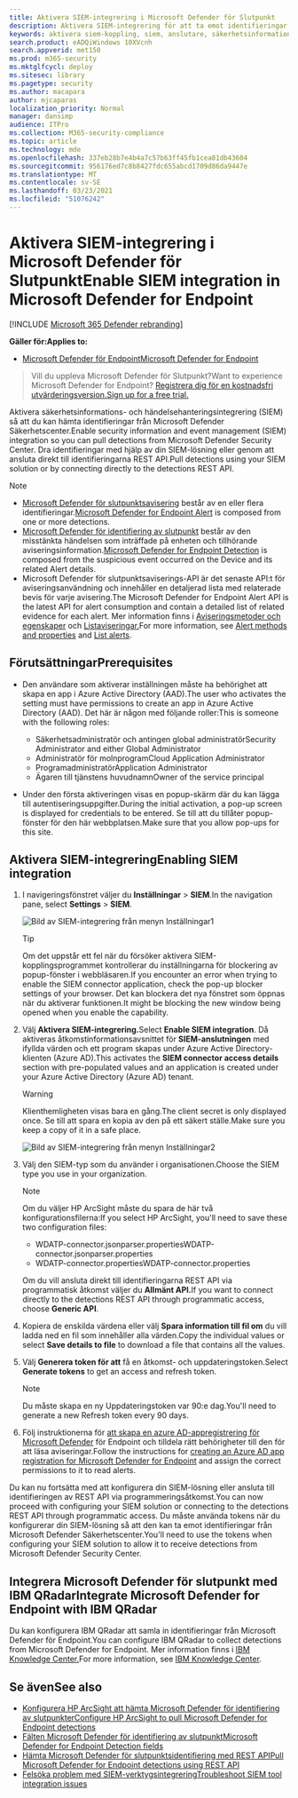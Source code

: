 ```yaml
---
title: Aktivera SIEM-integrering i Microsoft Defender för Slutpunkt
description: Aktivera SIEM-integrering för att ta emot identifieringar i din säkerhetsinformations- och händelsehanteringslösning (SIEM).
keywords: aktivera siem-koppling, siem, anslutare, säkerhetsinformation och händelser
search.product: eADQiWindows 10XVcnh
search.appverid: met150
ms.prod: m365-security
ms.mktglfcycl: deploy
ms.sitesec: library
ms.pagetype: security
ms.author: macapara
author: mjcaparas
localization_priority: Normal
manager: dansimp
audience: ITPro
ms.collection: M365-security-compliance
ms.topic: article
ms.technology: mde
ms.openlocfilehash: 337eb28b7e4b4a7c57b63ff45fb1cea81db43604
ms.sourcegitcommit: 956176ed7c8b8427fdc655abcd1709d86da9447e
ms.translationtype: MT
ms.contentlocale: sv-SE
ms.lasthandoff: 03/23/2021
ms.locfileid: "51076242"
---
```

# <a name="enable-siem-integration-in-microsoft-defender-for-endpoint"></a><span data-ttu-id="28b49-104">Aktivera SIEM-integrering i Microsoft Defender för Slutpunkt</span><span class="sxs-lookup"><span data-stu-id="28b49-104">Enable SIEM integration in Microsoft Defender for Endpoint</span></span>

[!INCLUDE [Microsoft 365 Defender rebranding](../../includes/microsoft-defender.md)]

<span data-ttu-id="28b49-105">**Gäller för:**</span><span class="sxs-lookup"><span data-stu-id="28b49-105">**Applies to:**</span></span>
- [<span data-ttu-id="28b49-106">Microsoft Defender för Endpoint</span><span class="sxs-lookup"><span data-stu-id="28b49-106">Microsoft Defender for Endpoint</span></span>](https://go.microsoft.com/fwlink/?linkid=2154037)


><span data-ttu-id="28b49-107">Vill du uppleva Microsoft Defender för Slutpunkt?</span><span class="sxs-lookup"><span data-stu-id="28b49-107">Want to experience Microsoft Defender for Endpoint?</span></span> [<span data-ttu-id="28b49-108">Registrera dig för en kostnadsfri utvärderingsversion.</span><span class="sxs-lookup"><span data-stu-id="28b49-108">Sign up for a free trial.</span></span>](https://www.microsoft.com/microsoft-365/windows/microsoft-defender-atp?ocid=docs-wdatp-enablesiem-abovefoldlink) 

<span data-ttu-id="28b49-109">Aktivera säkerhetsinformations- och händelsehanteringsintegrering (SIEM) så att du kan hämta identifieringar från Microsoft Defender Säkerhetscenter.</span><span class="sxs-lookup"><span data-stu-id="28b49-109">Enable security information and event management (SIEM) integration so you can pull detections from Microsoft Defender Security Center.</span></span> <span data-ttu-id="28b49-110">Dra identifieringar med hjälp av din SIEM-lösning eller genom att ansluta direkt till identifieringarna REST API.</span><span class="sxs-lookup"><span data-stu-id="28b49-110">Pull detections using your SIEM solution or by connecting directly to the detections REST API.</span></span>

>[!NOTE]
>- <span data-ttu-id="28b49-111">[Microsoft Defender för slutpunktsavisering](alerts.md) består av en eller flera identifieringar.</span><span class="sxs-lookup"><span data-stu-id="28b49-111">[Microsoft Defender for Endpoint Alert](alerts.md) is composed from one or more detections.</span></span>
>- <span data-ttu-id="28b49-112">[Microsoft Defender för identifiering av slutpunkt](api-portal-mapping.md) består av den misstänkta händelsen som inträffade på enheten och tillhörande aviseringsinformation.</span><span class="sxs-lookup"><span data-stu-id="28b49-112">[Microsoft Defender for Endpoint Detection](api-portal-mapping.md) is composed from the suspicious event occurred on the Device and its related Alert details.</span></span>
>- <span data-ttu-id="28b49-113">Microsoft Defender för slutpunktsaviserings-API är det senaste API:t för aviseringsanvändning och innehåller en detaljerad lista med relaterade bevis för varje avisering.</span><span class="sxs-lookup"><span data-stu-id="28b49-113">The Microsoft Defender for Endpoint Alert API is the latest API for alert consumption and contain a detailed list of related evidence for each alert.</span></span> <span data-ttu-id="28b49-114">Mer information finns i [Aviseringsmetoder och egenskaper](alerts.md) och [Listaviseringar.](get-alerts.md)</span><span class="sxs-lookup"><span data-stu-id="28b49-114">For more information, see [Alert methods and properties](alerts.md) and [List alerts](get-alerts.md).</span></span>

## <a name="prerequisites"></a><span data-ttu-id="28b49-115">Förutsättningar</span><span class="sxs-lookup"><span data-stu-id="28b49-115">Prerequisites</span></span>

- <span data-ttu-id="28b49-116">Den användare som aktiverar inställningen måste ha behörighet att skapa en app i Azure Active Directory (AAD).</span><span class="sxs-lookup"><span data-stu-id="28b49-116">The user who activates the setting must have permissions to create an app in Azure Active Directory (AAD).</span></span> <span data-ttu-id="28b49-117">Det här är någon med följande roller:</span><span class="sxs-lookup"><span data-stu-id="28b49-117">This is someone with the following roles:</span></span> 

  - <span data-ttu-id="28b49-118">Säkerhetsadministratör och antingen global administratör</span><span class="sxs-lookup"><span data-stu-id="28b49-118">Security Administrator and either Global Administrator</span></span>
  - <span data-ttu-id="28b49-119">Administratör för molnprogram</span><span class="sxs-lookup"><span data-stu-id="28b49-119">Cloud Application Administrator</span></span>
  - <span data-ttu-id="28b49-120">Programadministratör</span><span class="sxs-lookup"><span data-stu-id="28b49-120">Application Administrator</span></span>
  - <span data-ttu-id="28b49-121">Ägaren till tjänstens huvudnamn</span><span class="sxs-lookup"><span data-stu-id="28b49-121">Owner of the service principal</span></span>

- <span data-ttu-id="28b49-122">Under den första aktiveringen visas en popup-skärm där du kan lägga till autentiseringsuppgifter.</span><span class="sxs-lookup"><span data-stu-id="28b49-122">During the initial activation, a pop-up screen is displayed for credentials to be entered.</span></span> <span data-ttu-id="28b49-123">Se till att du tillåter popup-fönster för den här webbplatsen.</span><span class="sxs-lookup"><span data-stu-id="28b49-123">Make sure that you allow pop-ups for this site.</span></span>

## <a name="enabling-siem-integration"></a><span data-ttu-id="28b49-124">Aktivera SIEM-integrering</span><span class="sxs-lookup"><span data-stu-id="28b49-124">Enabling SIEM integration</span></span> 
1. <span data-ttu-id="28b49-125">I navigeringsfönstret väljer du **Inställningar**  >  **SIEM**.</span><span class="sxs-lookup"><span data-stu-id="28b49-125">In the navigation pane, select **Settings** > **SIEM**.</span></span>

    ![Bild av SIEM-integrering från menyn Inställningar1](images/enable_siem.png)

    >[!TIP]
    ><span data-ttu-id="28b49-127">Om det uppstår ett fel när du försöker aktivera SIEM-kopplingsprogrammet kontrollerar du inställningarna för blockering av popup-fönster i webbläsaren.</span><span class="sxs-lookup"><span data-stu-id="28b49-127">If you encounter an error when trying to enable the SIEM connector application, check the pop-up blocker settings of your browser.</span></span> <span data-ttu-id="28b49-128">Det kan blockera det nya fönstret som öppnas när du aktiverar funktionen.</span><span class="sxs-lookup"><span data-stu-id="28b49-128">It might be blocking the new window being opened when you enable the capability.</span></span> 

2. <span data-ttu-id="28b49-129">Välj **Aktivera SIEM-integrering.**</span><span class="sxs-lookup"><span data-stu-id="28b49-129">Select **Enable SIEM integration**.</span></span> <span data-ttu-id="28b49-130">Då aktiveras åtkomstinformationsavsnittet för **SIEM-anslutningen** med ifyllda värden och ett program skapas under Azure Active Directory-klienten (Azure AD).</span><span class="sxs-lookup"><span data-stu-id="28b49-130">This activates the **SIEM connector access details** section with pre-populated values and an application is created under your Azure Active Directory (Azure AD) tenant.</span></span>

    > [!WARNING]
    ><span data-ttu-id="28b49-131">Klienthemligheten visas bara en gång.</span><span class="sxs-lookup"><span data-stu-id="28b49-131">The client secret is only displayed once.</span></span> <span data-ttu-id="28b49-132">Se till att spara en kopia av den på ett säkert ställe.</span><span class="sxs-lookup"><span data-stu-id="28b49-132">Make sure you keep a copy of it in a safe place.</span></span><br>
     

    ![Bild av SIEM-integrering från menyn Inställningar2](images/siem_details.png)

3. <span data-ttu-id="28b49-134">Välj den SIEM-typ som du använder i organisationen.</span><span class="sxs-lookup"><span data-stu-id="28b49-134">Choose the SIEM type you use in your organization.</span></span>

   > [!NOTE]
   > <span data-ttu-id="28b49-135">Om du väljer HP ArcSight måste du spara de här två konfigurationsfilerna:</span><span class="sxs-lookup"><span data-stu-id="28b49-135">If you select HP ArcSight, you'll need to save these two configuration files:</span></span><br>
   > - <span data-ttu-id="28b49-136">WDATP-connector.jsonparser.properties</span><span class="sxs-lookup"><span data-stu-id="28b49-136">WDATP-connector.jsonparser.properties</span></span>
   > - <span data-ttu-id="28b49-137">WDATP-connector.properties</span><span class="sxs-lookup"><span data-stu-id="28b49-137">WDATP-connector.properties</span></span> <br>

   <span data-ttu-id="28b49-138">Om du vill ansluta direkt till identifieringarna REST API via programmatisk åtkomst väljer du **Allmänt API.**</span><span class="sxs-lookup"><span data-stu-id="28b49-138">If you want to connect directly to the detections REST API through programmatic access, choose **Generic API**.</span></span>

4. <span data-ttu-id="28b49-139">Kopiera de enskilda värdena eller välj **Spara information till fil om** du vill ladda ned en fil som innehåller alla värden.</span><span class="sxs-lookup"><span data-stu-id="28b49-139">Copy the individual values or select **Save details to file** to download a file that contains all the values.</span></span>

5. <span data-ttu-id="28b49-140">Välj **Generera token för att** få en åtkomst- och uppdateringstoken.</span><span class="sxs-lookup"><span data-stu-id="28b49-140">Select **Generate tokens** to get an access and refresh token.</span></span>
  
   > [!NOTE]
   > <span data-ttu-id="28b49-141">Du måste skapa en ny Uppdateringstoken var 90:e dag.</span><span class="sxs-lookup"><span data-stu-id="28b49-141">You'll need to generate a new Refresh token every 90 days.</span></span> 

6. <span data-ttu-id="28b49-142">Följ instruktionerna för [att skapa en azure AD-appregistrering för Microsoft Defender](https://docs.microsoft.com/microsoft-365/security/defender-endpoint/exposed-apis-create-app-webapp) för Endpoint och tilldela rätt behörigheter till den för att läsa aviseringar.</span><span class="sxs-lookup"><span data-stu-id="28b49-142">Follow the instructions for [creating an Azure AD app registration for Microsoft Defender for Endpoint](https://docs.microsoft.com/microsoft-365/security/defender-endpoint/exposed-apis-create-app-webapp) and assign the correct permissions to it to read alerts.</span></span>

<span data-ttu-id="28b49-143">Du kan nu fortsätta med att konfigurera din SIEM-lösning eller ansluta till identifieringen av REST API via programmeringsåtkomst.</span><span class="sxs-lookup"><span data-stu-id="28b49-143">You can now proceed with configuring your SIEM solution or connecting to the detections REST API through programmatic access.</span></span> <span data-ttu-id="28b49-144">Du måste använda tokens när du konfigurerar din SIEM-lösning så att den kan ta emot identifieringar från Microsoft Defender Säkerhetscenter.</span><span class="sxs-lookup"><span data-stu-id="28b49-144">You'll need to use the tokens when configuring your SIEM solution to allow it to receive detections from Microsoft Defender Security Center.</span></span>

## <a name="integrate-microsoft-defender-for-endpoint-with-ibm-qradar"></a><span data-ttu-id="28b49-145">Integrera Microsoft Defender för slutpunkt med IBM QRadar</span><span class="sxs-lookup"><span data-stu-id="28b49-145">Integrate Microsoft Defender for Endpoint with IBM QRadar</span></span> 
<span data-ttu-id="28b49-146">Du kan konfigurera IBM QRadar att samla in identifieringar från Microsoft Defender för Endpoint.</span><span class="sxs-lookup"><span data-stu-id="28b49-146">You can configure IBM QRadar to collect detections from Microsoft Defender for Endpoint.</span></span> <span data-ttu-id="28b49-147">Mer information finns i [IBM Knowledge Center.](https://www.ibm.com/support/knowledgecenter/SS42VS_DSM/c_dsm_guide_MS_Win_Defender_ATP_overview.html?cp=SS42VS_7.3.1)</span><span class="sxs-lookup"><span data-stu-id="28b49-147">For more information, see [IBM Knowledge Center](https://www.ibm.com/support/knowledgecenter/SS42VS_DSM/c_dsm_guide_MS_Win_Defender_ATP_overview.html?cp=SS42VS_7.3.1).</span></span>

## <a name="see-also"></a><span data-ttu-id="28b49-148">Se även</span><span class="sxs-lookup"><span data-stu-id="28b49-148">See also</span></span>
- [<span data-ttu-id="28b49-149">Konfigurera HP ArcSight att hämta Microsoft Defender för identifiering av slutpunkter</span><span class="sxs-lookup"><span data-stu-id="28b49-149">Configure HP ArcSight to pull Microsoft Defender for Endpoint detections</span></span>](configure-arcsight.md)
- [<span data-ttu-id="28b49-150">Fälten Microsoft Defender för identifiering av slutpunkt</span><span class="sxs-lookup"><span data-stu-id="28b49-150">Microsoft Defender for Endpoint Detection fields</span></span>](api-portal-mapping.md)
- [<span data-ttu-id="28b49-151">Hämta Microsoft Defender för slutpunktsidentifiering med REST API</span><span class="sxs-lookup"><span data-stu-id="28b49-151">Pull Microsoft Defender for Endpoint detections using REST API</span></span>](pull-alerts-using-rest-api.md)
- [<span data-ttu-id="28b49-152">Felsöka problem med SIEM-verktygsintegrering</span><span class="sxs-lookup"><span data-stu-id="28b49-152">Troubleshoot SIEM tool integration issues</span></span>](troubleshoot-siem.md)
